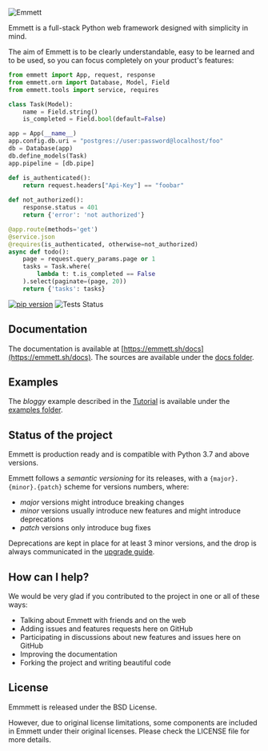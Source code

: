 ![Emmett](https://deneb.spaces.amira.io/emmett/artwork/logo-bwb-xb-xl.png)

Emmett is a full-stack Python web framework designed with simplicity in mind.

The aim of Emmett is to be clearly understandable, easy to be learned and to be 
used, so you can focus completely on your product's features:

```python
from emmett import App, request, response
from emmett.orm import Database, Model, Field
from emmett.tools import service, requires

class Task(Model):
    name = Field.string()
    is_completed = Field.bool(default=False)

app = App(__name__)
app.config.db.uri = "postgres://user:password@localhost/foo"
db = Database(app)
db.define_models(Task)
app.pipeline = [db.pipe]

def is_authenticated():
    return request.headers["Api-Key"] == "foobar"
    
def not_authorized():
    response.status = 401
    return {'error': 'not authorized'}

@app.route(methods='get')
@service.json
@requires(is_authenticated, otherwise=not_authorized)
async def todo():
    page = request.query_params.page or 1
    tasks = Task.where(
        lambda t: t.is_completed == False
    ).select(paginate=(page, 20))
    return {'tasks': tasks}
```

[![pip version](https://img.shields.io/pypi/v/emmett.svg?style=flat)](https://pypi.python.org/pypi/emmett)
![Tests Status](https://github.com/emmett-framework/emmett/workflows/Tests/badge.svg)

## Documentation

The documentation is available at [https://emmett.sh/docs](https://emmett.sh/docs).
The sources are available under the [docs folder](https://github.com/emmett-framework/emmett/tree/master/docs).

## Examples

The *bloggy* example described in the [Tutorial](https://emmett.sh/docs/latest/tutorial) is available under the [examples folder](https://github.com/emmett-framework/emmett/tree/master/examples). 

## Status of the project

Emmett is production ready and is compatible with Python 3.7 and above versions.

Emmett follows a *semantic versioning* for its releases, with a `{major}.{minor}.{patch}` scheme for versions numbers, where:

- *major* versions might introduce breaking changes
- *minor* versions usually introduce new features and might introduce deprecations
- *patch* versions only introduce bug fixes

Deprecations are kept in place for at least 3 minor versions, and the drop is always communicated in the [upgrade guide](https://emmett.sh/docs/latest/upgrading).

## How can I help?

We would be very glad if you contributed to the project in one or all of these ways:

* Talking about Emmett with friends and on the web
* Adding issues and features requests here on GitHub
* Participating in discussions about new features and issues here on GitHub
* Improving the documentation
* Forking the project and writing beautiful code

## License

Emmmett is released under the BSD License.

However, due to original license limitations, some components are included 
in Emmett under their original licenses. Please check the LICENSE file for 
more details.
